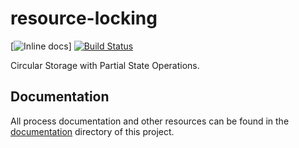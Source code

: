 # resource-locking

[![Inline docs]()]
[![Build Status](https://circleci.com/gh/rooftopsparrow/resource-locking.png?circle-token=71f22c2839dc59a4f813f696f113efa48f1c2d9c&style=shield)](https://circleci.com/gh/rooftopsparrow/resource-locking)

Circular Storage with Partial State Operations.

## Documentation

All process documentation and other resources can be found in the [documentation](./docs) directory of this project.
